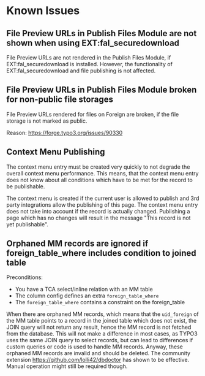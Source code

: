 # Known Issues

## File Preview URLs in Publish Files Module are not shown when using EXT:fal_securedownload

File Preview URLs are not rendered in the Publish Files Module, if EXT:fal_securedownload is installed.
However, the functionality of EXT:fal_securedownload and file publishing is not affected.

## File Preview URLs in Publish Files Module broken for non-public file storages

File Preview URLs rendered for files on Foreign are broken, if the file storage is not marked as public.

Reason: https://forge.typo3.org/issues/90330

## Context Menu Publishing

The context menu entry must be created very quickly to not degrade the overall context menu performance. This means,
that the context menu entry does not know about all conditions which have to be met for the record to be publishable.

The context menu is created if the current user is allowed to publish and 3rd party integrations allow the publishing of
this page. The context menu entry does not take into account if the record is actually changed. Publishing a page which
has no changes will result in the message "This record is not yet publishable".

## Orphaned MM records are ignored if foreign_table_where includes condition to joined table

Preconditions:

* You have a TCA select/inline relation with an MM table
* The column config defines an extra `foreign_table_where`
* The `foreign_table_where` contains a constraint on the foreign_table

When there are orphaned MM records, which means that the `uid_foreign` of the MM table points to a record in the joined
table which does not exist, the JOIN query will not return any result, hence the MM record is not fetched from the
database. This will not make a difference in most cases, as TYPO3 uses the same JOIN query to select records, but can
lead to differences if custom queries or code is used to handle MM records. Anyway, these orphaned MM records are
invalid and should be deleted. The community extension https://github.com/lolli42/dbdoctor has shown to be effective.
Manual operation might still be required though.
